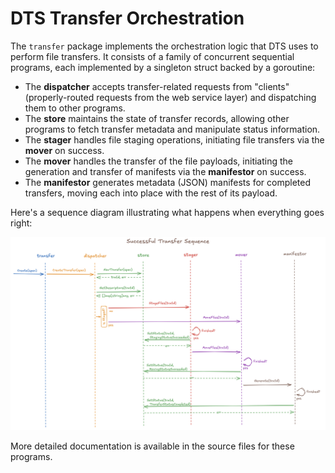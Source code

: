 # DTS Transfer Orchestration

The `transfer` package implements the orchestration logic that DTS uses to perform file transfers.
It consists of a family of concurrent sequential programs, each implemented by a singleton struct
backed by a goroutine:

* The **dispatcher** accepts transfer-related requests from "clients" (properly-routed requests
  from the web service layer) and dispatching them to other programs.
* The **store** maintains the state of transfer records, allowing other programs to fetch transfer
  metadata and manipulate status information.
* The **stager** handles file staging operations, initiating file transfers via the **mover** on
  success.
* The **mover** handles the transfer of the file payloads, initiating the generation and transfer of
  manifests via the **manifestor** on success.
* The **manifestor** generates metadata (JSON) manifests for completed transfers, moving each into
  place with the rest of its payload.

Here's a sequence diagram illustrating what happens when everything goes right:

![A sequence diagram illustrating DTS transfer orchestration](orchestration.png)

More detailed documentation is available in the source files for these programs.
